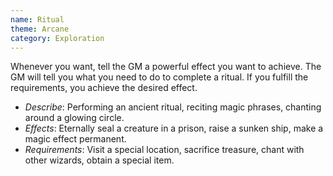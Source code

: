 ```yaml
---
name: Ritual
theme: Arcane
category: Exploration
---
```


Whenever you want, tell the GM a powerful effect you want to achieve. The GM will tell you what you need to do to complete a ritual. If you fulfill the requirements,  you achieve the desired effect.

* *Describe*: Performing an ancient ritual, reciting magic phrases, chanting around a glowing circle.
* *Effects*: Eternally seal a creature in a prison, raise a sunken ship, make a magic effect permanent.
* *Requirements*: Visit a special location, sacrifice treasure, chant with other wizards, obtain a special item.